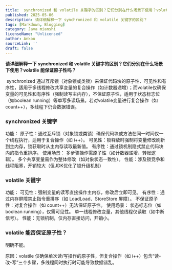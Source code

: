 ```yaml
---
title:  synchronized 和 volatile 关键字的区别？它们分别在什么场景下使用？volatile 能保证原子性吗？
published: 2025-05-06
description: 请详细解释一下 synchronized 和 volatile 关键字的区别？
tags: [Markdown, Blogging]
category: Java mianshi
licenseName: "Unlicensed"
author: Ankou
sourceLink: ''
draft: false
---
```

**请详细解释一下 synchronized 和 volatile 关键字的区别？它们分别在什么场景下使用？volatile 能保证原子性吗？**

​    synchronized 通过互斥锁（对象锁或类锁）来保证代码块的原子性、可见性和有序性，适用于多线程修改共享变量的复合操作（如计数器递增）；而volatile仅确保变量的可见性和有序性（强制读写主内存），不保证原子性，适用于状态标志位（如boolean running）等单写多读场景。若对volatile变量进行复合操作（如count++），多线程下仍会数据错误。

### synchronized 关键字
功能：
	原子性：通过互斥锁（对象锁或类锁）确保代码块或方法在同一时间仅一个线程执行，适用于复合操作（如 i++）。
	可见性：锁释放时强制将变量修改刷新到主内存，锁获取时从主内存读取最新值。
	有序性：通过锁机制隐式禁止代码块内的指令重排序。
使用场景：
	多步骤操作需原子性（如计数器递增、转账逻辑）。
	多个共享变量需作为整体修改（如对象状态一致性）。
性能：涉及锁竞争和线程阻塞，开销较大（但JDK优化了锁升级机制）

### volatile 关键字
功能：
	可见性：强制变量的读写直接操作主内存，修改后立即可见。
	有序性：通过内存屏障禁止指令重排序（如 LoadLoad、StoreStore 屏障）。
	不保证原子性：对复合操作（如 count++）无法保证原子性。
使用场景：
	状态标志位（如 boolean running），仅需可见性。
	单一线程修改变量，其他线程仅读取（如中断信号）。
性能：无锁机制，仅内存直接访问，开销小。

### volatile 能否保证原子性？
明确不能。

原因：volatile 仅确保单次读/写操作的原子性，但复合操作（如 i++）包含“读-改-写”三个步骤，多线程同时执行时可能导致数据错乱。
